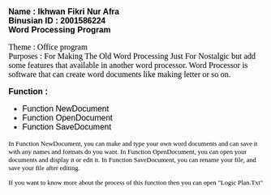 <html>
<body>
  <p><font face="arial" size="3" color="black"><b>Name : Ikhwan Fikri Nur Afra<br>Binusian ID : 2001586224<br>Word Processing Program</b></p>
  <p><font face="calibri" size="3" color="black">Theme : Office program<br>Purposes : For Making The Old Word Processing Just For Nostalgic but
add some features that available in another word processor. Word Processor is software that can create word documents like making letter or so on.</p>
  <p><font face="Helvetica" size="3" color="black"><b>Function : </b><br><ul>
  <li>Function NewDocument</li>
  <li>Function OpenDocument</li>
  <li>Function SaveDocument</li></ul>
  <font face="calibri" size="2" color="black"><p>In Function NewDocument, you can make and type your own word documents and can save it with any names 
and formats do you want. In Function OpenDocument, you can open your documents and display it or edit it. In Function SaveDocument, you can rename your
file, and save your file after editing.<br></p>
<p>If you want to know more about the process of this function then you can open "Logic Plan.Txt"</p>

